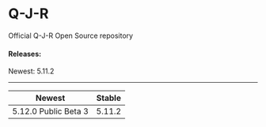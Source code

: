 # Q-J-R
Official Q-J-R Open Source repository

#### Releases:

Newest: 5.11.2

---------------------------------
|        Newest        | Stable |
|----------------------|--------|
| 5.12.0 Public Beta 3 | 5.11.2 |
